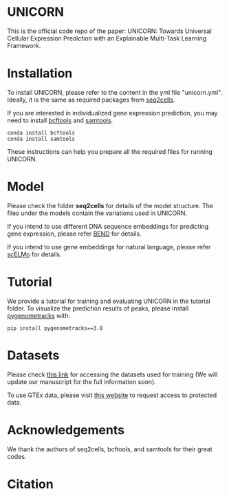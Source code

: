 # UNICORN

This is the official code repo of the paper: UNICORN: Towards Universal Cellular Expression Prediction with an Explainable Multi-Task Learning Framework. 

# Installation

To install UNICORN, please refer to the content in the yml file "unicorn.yml". Ideally, it is the same as required packages from [seq2cells](https://github.com/GSK-AI/seq2cells).

If you are interested in individualized gene expression prediction, you may need to install [bcftools](https://samtools.github.io/bcftools/bcftools.html) and [samtools](https://www.htslib.org/).

```
conda install bcftools
conda install samtools
```

These instructions can help you prepare all the required files for running UNICORN.

# Model

Please check the folder **seq2cells** for details of the model structure. The files under the models contain the variations used in UNICORN.

If you intend to use different DNA sequence embeddings for predicting gene expression, please refer [BEND](https://github.com/frederikkemarin/BEND) for details.

If you intend to use gene embeddings for natural language, please refer [scELMo](https://sites.google.com/yale.edu/scelmolib) for details.

# Tutorial

We provide a tutorial for training and evaluating UNICORN in the tutorial folder. To visualize the prediction results of peaks, please install [pygenometracks](https://github.com/deeptools/pyGenomeTracks) with:

```
pip install pygenometracks==3.8
```

# Datasets

Please check [this link](https://zenodo.org/records/8314644) for accessing the datasets used for training (We will update our manuscript for the full information soon).

To use GTEx data, please visit [this website](https://gtexportal.org/home/eqtlDashboardPage) to request access to protected data.

# Acknowledgements

We thank the authors of seq2cells, bcftools, and samtools for their great codes.

# Citation
